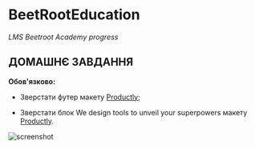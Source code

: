 # BeetRootEducation

_LMS Beetroot Academy progress_

## ДОМАШНЄ ЗАВДАННЯ

**Обов'язково:**

- Зверстати футер макету [Productly](https://www.figma.com/file/dAQCcc53GQ81O4phXyxT09/Productly);

- Зверстати блок We design tools to unveil your superpowers макету [Productly](https://www.figma.com/file/dAQCcc53GQ81O4phXyxT09/Productly).

![screenshot]()
